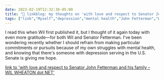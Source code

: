 ---date: 2023-02-19T12:32:38-05:00title: "🔗 linkblog: my thoughts on 'with love and respect to Senator John Fetterman and his family – WIL WHEATON dot NET'"tags: ["link","Myself","depression","mental health","John Fetterman","Wil Wheaton"]---I read this when Wil first published it, but I thought of it again today with even more gratitude—for both Wil and Senator Fetterman. I've been wondering recently whether I should refrain from making particular commitments or pursuits because of my own struggles with mental health, and knowing that there's someone with depression serving in the U.S. Senate is giving me hope.   [link to 'with love and respect to Senator John Fetterman and his family – WIL WHEATON dot NET'](https://wilwheaton.net/2023/02/with-love-and-respect-to-senator-john-fetterman-and-his-family/)